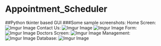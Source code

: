 # Appointment_Scheduler
##Python tkinter based GUI
###Some sample screenshots:
Home Screen:
![Imgur Image](https://imgur.com/3VjZZv1)
Contact Us:
![Imgur Image](https://imgur.com/Cw6wgKW)
![Imgur Image](https://imgur.com/EDA4Eih)
Form:
![Imgur Image](https://imgur.com/CDXNn43)
Doctors Screen:
![Imgur Image](https://imgur.com/MzLChVo)
Management:
![Imgur Image](https://imgur.com/6nLGQec)
Database:
![Imgur Image](https://imgur.com/8XX3qO0)
